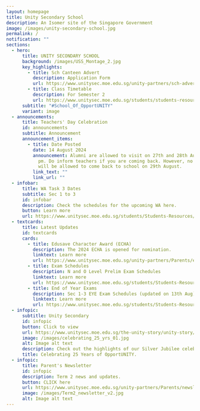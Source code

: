 ```yaml
---
layout: homepage
title: Unity Secondary School
description: An Isomer site of the Singapore Government
image: /images/unity-secondary-school.jpg
permalink: /
notification: ""
sections:
  - hero:
      title: UNITY SECONDARY SCHOOL
      background: /images/USS_Montage_2.jpg
      key_highlights:
        - title: Sch Canteen Advert
          description: Application Form
          url: https://www.unitysec.moe.edu.sg/unity-partners/sch-adverts/
        - title: Class Timetable
          description: For Semester 2
          url: https://www.unitysec.moe.edu.sg/students/students-resources/classtimetable/
      subtitle: "#School_Of_OpportUNITY"
      variant: image
  - announcements:
      title: Teachers' Day Celebration
      id: announcements
      subtitle: Announcement
      announcement_items:
        - title: Date Posted
          date: 14 August 2024
          announcement: Alumni are allowed to visit on 27th and 28th August between 3 - 6
            pm. Do inform teachers if you are coming back. However, no Alumni
            will be allowed to come back to school on 29th August.
          link_text: ""
          link_url: ""
  - infobar:
      title: WA Task 3 Dates
      subtitle: Sec 1 to 3
      id: infobar
      description: Check the schedules for the upcoming WA here.
      button: Learn more
      url: https://www.unitysec.moe.edu.sg/students/Students-Resources/assessment/
  - textcards:
      title: Latest Updates
      id: textcards
      cards:
        - title: Edusave Character Award (ECHA)
          description: The 2024 ECHA is opened for nomination.
          linktext: Learn more
          url: https://www.unitysec.moe.edu.sg/unity-partners/Parents/eca/
        - title: Exam Schedules
          description: N and O Level Prelim Exam Schedules
          linktext: Learn more
          url: https://www.unitysec.moe.edu.sg/students/Students-Resources/assessment/
        - title: End of Year Exams
          description: Sec 1-3 EYE Exam Schedules (updated on 13th Aug)
          linktext: Learn more
          url: https://www.unitysec.moe.edu.sg/students/Students-Resources/assessment/
  - infopic:
      subtitle: Unity Secondary
      id: infopic
      button: Click to view
      url: https://www.unitysec.moe.edu.sg/the-unity-story/unity-story/
      image: /images/celebrating_25_yrs_01.jpg
      alt: Image alt text
      description: Check out the highlights of our Silver Jubilee celebration here.
      title: Celebrating 25 Years of OpportUNITY.
  - infopic:
      title: Parent's Newsletter
      id: infopic
      description: Term 2 news and updates.
      button: CLICK here
      url: https://www.unitysec.moe.edu.sg/unity-partners/Parents/newsletter/
      image: /images/Term2_newsletter_v2.jpg
      alt: Image alt text
---
```

